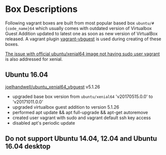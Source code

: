 # Box Descriptions
Following vagrant boxes are built from most popular based box ```ubuntu/#{code_name}64``` which usually comes with outdated version of Virtualbox Guest Addition updated to latest one as soon as new version of VirtualBox released. A vagrant plugin [vagrant-vbguest](https://github.com/dotless-de/vagrant-vbguest) is used during creating of these boxes.

[The issue with official ubuntu/xenial64 image not having sudo user vagrant](https://bugs.launchpad.net/cloud-images/+bug/1569237) is also addressed for xenial.

## Ubuntu 16.04
[joelhandwell/ubuntu_xenial64_vbguest](https://atlas.hashicorp.com/joelhandwell/boxes/ubuntu_xenial64_vbguest/) v5.1.26
* upgraded base box version from ```ubuntu/xenial64``` 'v20170515.0.0' to 'v20171011.0.0'
* upgraded virtualbox guest addition to version 5.1.26
* performed apt update && apt full-upgrade && apt-get autoremove
* created user vagrant with sudo and vagrant default ssh key access
* disabled apt's periodic update

## Do not support Ubuntu 14.04, 12.04 and Ubuntu 16.04 desktop
